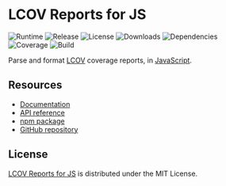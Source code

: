 # LCOV Reports for JS
![Runtime](https://img.shields.io/badge/node-%3E%3D10.7-brightgreen.svg) ![Release](https://img.shields.io/npm/v/@cedx/lcov.svg) ![License](https://img.shields.io/npm/l/@cedx/lcov.svg) ![Downloads](https://img.shields.io/npm/dt/@cedx/lcov.svg) ![Dependencies](https://david-dm.org/cedx/lcov.js.svg) ![Coverage](https://coveralls.io/repos/github/cedx/lcov.js/badge.svg) ![Build](https://travis-ci.com/cedx/lcov.js.svg)

Parse and format [LCOV](http://ltp.sourceforge.net/coverage/lcov.js) coverage reports, in [JavaScript](https://developer.mozilla.org/en-US/docs/Web/JavaScript).

## Resources
- [Documentation](https://dev.belin.io/lcov.js)
- [API reference](https://dev.belin.io/lcov.js/api)
- [npm package](https://www.npmjs.com/package/@cedx/lcov)
- [GitHub repository](https://github.com/cedx/lcov.js)

## License
[LCOV Reports for JS](https://dev.belin.io/lcov.js) is distributed under the MIT License.
